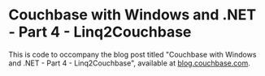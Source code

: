 # Couchbase with Windows and .NET - Part 4 - Linq2Couchbase

This is code to occompany the blog post titled "Couchbase with Windows and .NET - Part 4 - Linq2Couchbase", available at [blog.couchbase.com](http://blog.couchbase.com/2016/may/couchbase-with-windows-.net-part-4-linq2couchbase).
